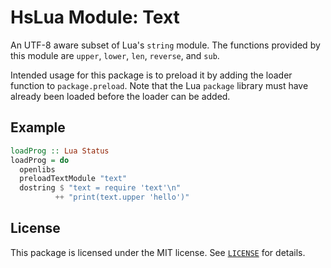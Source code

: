 HsLua Module: Text
==================

An UTF-8 aware subset of Lua's `string` module. The functions provided by this
module are `upper`, `lower`, `len`, `reverse`, and `sub`.

Intended usage for this package is to preload it by adding the loader function
to `package.preload`. Note that the Lua `package` library must have already been
loaded before the loader can be added.


Example
-------

``` haskell
loadProg :: Lua Status
loadProg = do
  openlibs
  preloadTextModule "text"
  dostring $ "text = require 'text'\n"
          ++ "print(text.upper 'hello')"
```


License
-------

This package is licensed under the MIT license. See [`LICENSE`](LICENSE) for
details.

